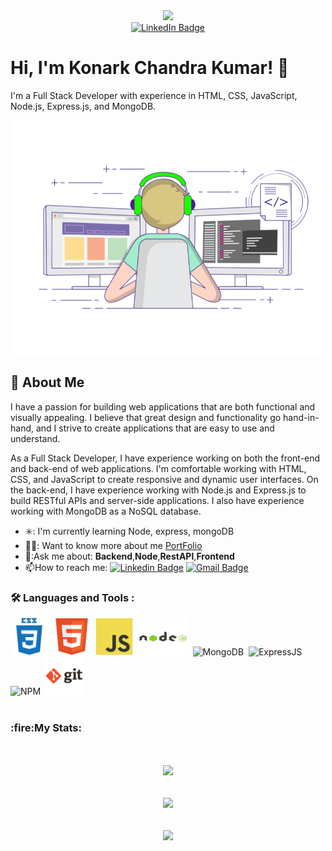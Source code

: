 <div id="header" align="center">
  <img src="https://encrypted-tbn0.gstatic.com/images?q=tbn:ANd9GcRJDOCHYZ15uqcRX7YWevCP65SnQ0kvo4_zXCNzDD3OgaARZOyYW7FT3vTeiVS7cnLL-xE&usqp=CAU" width="200"/>
</div>

<div id="badges" align="center">
  <a href="https://www.linkedin.com/in/konark-chandra-kumar-86a1b0217/">
    <img src="https://img.shields.io/badge/LinkedIn-blue?style=for-the-badge&logo=linkedin&logoColor=white" alt="LinkedIn Badge"/>
  </a>
</div>


# Hi, I'm Konark Chandra Kumar! 👋
I'm a Full Stack Developer with experience in HTML, CSS, JavaScript, Node.js, Express.js, and MongoDB.
<div id="gif" align="center">
  <img src="https://raw.githubusercontent.com/devSouvik/devSouvik/master/gif3.gif" width="500"/>
</div>


## 🚀 About Me

I have a passion for building web applications that are both functional and visually appealing. I believe that great design and functionality go hand-in-hand, and I strive to create applications that are easy to use and understand.

As a Full Stack Developer, I have experience working on both the front-end and back-end of web applications. I'm comfortable working with HTML, CSS, and JavaScript to create responsive and dynamic user interfaces. On the back-end, I have experience working with Node.js and Express.js to build RESTful APIs and server-side applications. I also have experience working with MongoDB as a NoSQL database.

- ✳️: I'm currently learning Node, express, mongoDB
- 👨‍🦱: Want to know more about me <a href="https://konark-2ez.github.io/">PortFolio</a>
- 💬:Ask me about: <b>Backend</b>,<b>Node</b>,<b>RestAPI</b>,<b>Frontend</b>
- :mailbox:How to reach me: [![Linkedin Badge](https://img.shields.io/badge/-Linkedin-blue?style=flat&logo=Linkedin&logoColor=white)](https://www.linkedin.com/in/konark-chandra-kumar-86a1b0217/)   [![Gmail Badge](https://img.shields.io/badge/-Mail-red?style=flat&logo=Gmail&logoColor=white)](konarkkumar456@gmail.com)


### :hammer_and_wrench: Languages and Tools :
<div>
  <img src="https://github.com/devicons/devicon/blob/master/icons/css3/css3-plain-wordmark.svg"  title="CSS3" alt="CSS" width="60" height="60"/>&nbsp;
  <img src="https://github.com/devicons/devicon/blob/master/icons/html5/html5-original.svg" title="HTML5" alt="HTML"width="60" height="60"/>&nbsp;
  <img src="https://github.com/devicons/devicon/blob/master/icons/javascript/javascript-original.svg" title="JavaScript" alt="JavaScript" width="60" height="60"/>&nbsp;
 <img src="https://github.com/devicons/devicon/blob/master/icons/nodejs/nodejs-original-wordmark.svg" title="NodeJS" alt="NodeJS" width="80" height="60"/>&nbsp;
<img src="https://cdn.jsdelivr.net/gh/devicons/devicon/icons/mongodb/mongodb-original.svg" title="MongoDB" alt="MongoDB" width="60" height="60"/>&nbsp; 
  <img src="https://cdn.jsdelivr.net/gh/devicons/devicon/icons/express/express-original.svg"  title="ExpressJS" alt="ExpressJS" width="60" height="60"/>&nbsp; 
 <img src="https://cdn.jsdelivr.net/gh/devicons/devicon/icons/npm/npm-original-wordmark.svg" title="NPM" alt="NPM" width="60" height="60"/>&nbsp; 
 <img src="https://github.com/devicons/devicon/blob/master/icons/git/git-original-wordmark.svg" title="Git" **alt="Git"width="60" height="60"/>
</div>
<br/>
<h3>:fire:My Stats:</h3>

<br/>
<p align="center">
   <img align="center"  src="https://github-readme-streak-stats.herokuapp.com/?user=Konark-2ez&theme=dark" /> <br \>
   <br>
   <br>
   <img align="center" src="https://github-readme-stats.vercel.app/api?username=Konark-2ez&show_icons=true&theme=dark"/>
   <br>
   <br>
  <br>
   <img align="center" src="https://github-profile-trophy.vercel.app/?username=Konark-2ez&theme=monokai&row=1&column=4">
</p>
